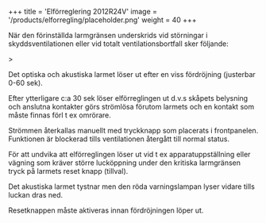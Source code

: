 +++
title = 'Elförreglering 2012R24V'
image = '/products/elforregling/placeholder.png'
weight = 40
+++

När den förinställda larmgränsen underskrids vid störningar i skyddsventilationen eller vid totalt ventilationsbortfall sker följande:

<!--more-->>

Det optiska och akustiska larmet löser ut efter en viss fördröjning (justerbar 0-60 sek).

Efter ytterligare c:a 30 sek löser elförreglingen ut d.v.s skåpets belysning och anslutna kontakter görs strömlösa förutom larmets och en kontakt som måste finnas förl t ex omrörare.

Strömmen återkallas manuellt med tryckknapp som placerats i frontpanelen. Funktionen är blockerad tills ventilationen återgått till normal status.

För att undvika att elförreglingen löser ut vid t ex apparatuppställning eller vägning som kräver större lucköppning under den kritiska larmgränsen tryck på larmets reset knapp (tillval).

Det akustiska larmet tystnar men den röda varningslampan lyser vidare tills luckan dras ned.

Resetknappen måste aktiveras innan fördröjningen löper ut.
